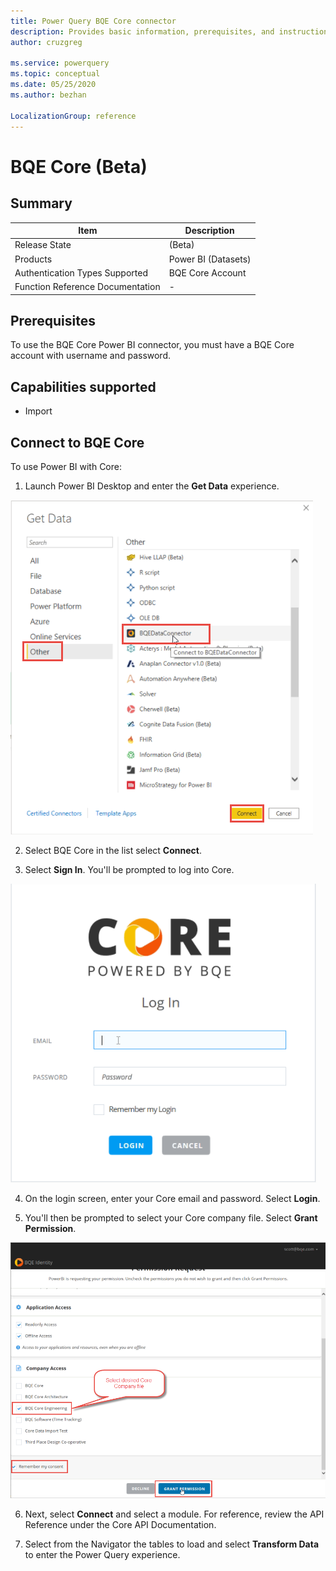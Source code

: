 ```yaml
---
title: Power Query BQE Core connector
description: Provides basic information, prerequisites, and instructions on how to connect to BQE Core, along with known issues that may affect the connection.
author: cruzgreg

ms.service: powerquery
ms.topic: conceptual
ms.date: 05/25/2020
ms.author: bezhan

LocalizationGroup: reference
---
```


# BQE Core (Beta)

## Summary

| Item | Description |
| ---- | ----------- |
| Release State | (Beta) |
| Products | Power BI (Datasets) |
| Authentication Types Supported | BQE Core Account |
| Function Reference Documentation | - |

## Prerequisites

To use the BQE Core Power BI connector, you must have a BQE Core account with username and password.

## Capabilities supported

* Import

## Connect to BQE Core

To use Power BI with Core:

1. Launch Power BI Desktop and enter the **Get Data** experience.

![Get Data](media/bqe-core/core-bi-9.png)

2. Select BQE Core in the list select **Connect**.

3. Select **Sign In**. You'll be prompted to log into Core.

![Login](media/bqe-core/core-bi-11.png) 

4. On the login screen, enter your Core email and password. Select **Login**.

5. You'll then be prompted to select your Core company file. Select **Grant Permission**.

![Grant Permissions](media/bqe-core/core-bi-13.png) 

6. Next, select **Connect** and select a module. For reference, review the API Reference under the Core API Documentation.

7. Select from the Navigator the tables to load and select **Transform Data** to enter the Power Query experience. 


